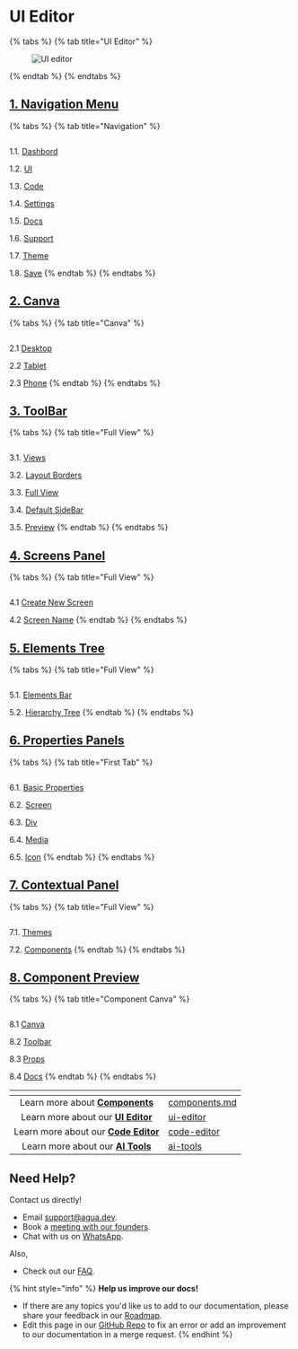 # UI Editor

{% tabs %}
{% tab title="UI Editor" %}
<figure><img src="../../../../.gitbook/assets/Agua_Apple_Demo.png" alt="UI editor"><figcaption></figcaption></figure>
{% endtab %}
{% endtabs %}



## [1. Navigation Menu](1.-navigation-menu.md)

{% tabs %}
{% tab title="Navigation" %}
<figure><img src="../../../../.gitbook/assets/Agua_Apple_Demo.png" alt=""><figcaption></figcaption></figure>

1.1. [Dashbord](1.-navigation-menu.md#1.1.-dashbord)

1.2. [UI](1.-navigation-menu.md#1.2.-ui)

1.3. [Code](1.-navigation-menu.md#1.3.-code)

1.4. [Settings](1.-navigation-menu.md#1.4.-settings)

1.5. [Docs](1.-navigation-menu.md#1.5.-docs)

1.6. [Support](1.-navigation-menu.md#1.6.-support)

1.7. [Theme](1.-navigation-menu.md#1.7.-theme)

1.8. [Save](1.-navigation-menu.md#1.8.-save)
{% endtab %}
{% endtabs %}



## [2. Canva](2.-canva.md)

{% tabs %}
{% tab title="Canva" %}
<figure><img src="../../../../.gitbook/assets/Agua_Apple_Demo.png" alt=""><figcaption></figcaption></figure>

2.1 [Desktop](2.-canva.md#2.1.-desktop)

2.2 [Tablet](2.-canva.md#2.2.-tablet)

2.3 [Phone](2.-canva.md#2.3.-phone)
{% endtab %}
{% endtabs %}



## [3. ToolBar](3.-toolbar.md)

{% tabs %}
{% tab title="Full View" %}
<figure><img src="../../../../.gitbook/assets/Agua_Apple_Demo.png" alt=""><figcaption></figcaption></figure>

3.1. [Views](3.-toolbar.md#3.1.-views)

3.2. [Layout Borders](3.-toolbar.md#3.2.-layout-borders)

3.3. [Full View](3.-toolbar.md#3.3.-full-view)

3.4. [Default SideBar](3.-toolbar.md#3.4.-default-sidebar)

3.5. [Preview](3.-toolbar.md#3.5.-preview)
{% endtab %}
{% endtabs %}



## [4. Screens Panel](4.-screens-panel.md)

{% tabs %}
{% tab title="Full View" %}
<figure><img src="../../../../.gitbook/assets/Agua_Apple_Demo.png" alt=""><figcaption></figcaption></figure>

4.1 [Create New Screen](4.-screens-panel.md#4.1.-create-new-screen)

4.2 [Screen Name](4.-screens-panel.md#4.2.-screen-name)
{% endtab %}
{% endtabs %}



## [5. Elements Tree](5.-elements-tree.md)

{% tabs %}
{% tab title="Full View" %}
<figure><img src="../../../../.gitbook/assets/Agua_Apple_Demo.png" alt=""><figcaption></figcaption></figure>

5.1. [Elements Bar](5.-elements-tree.md#5.1.-elements-bar)

5.2. [Hierarchy Tree](5.-elements-tree.md#5.2.-hierarchy-tree)
{% endtab %}
{% endtabs %}



## [6. Properties Panels](6.-properties-panels.md)

{% tabs %}
{% tab title="First Tab" %}
<figure><img src="../../../../.gitbook/assets/Agua_Apple_Demo.png" alt=""><figcaption></figcaption></figure>

6.1. [Basic Properties](6.-properties-panels.md#6.1.-basic-properties)

6.2. [Screen](6.-properties-panels.md#6.2.-screen)

6.3. [Div](6.-properties-panels.md#6.3.-div)

6.4. [Media](6.-properties-panels.md#6.4.-media)

6.5. [Icon](6.-properties-panels.md#6.5.-icon)
{% endtab %}
{% endtabs %}



## [7. Contextual Panel](7.-contextual-panel.md)

{% tabs %}
{% tab title="Full View" %}
<figure><img src="../../../../.gitbook/assets/Agua_Apple_Demo.png" alt=""><figcaption></figcaption></figure>

7.1. [Themes](7.-contextual-panel.md#7.1.-themes)

7.2. [Components](7.-contextual-panel.md#7.2.-components)
{% endtab %}
{% endtabs %}



## [8. Component Preview](8.-component-preview.md)

{% tabs %}
{% tab title="Component Canva" %}
<figure><img src="../../../../.gitbook/assets/Agua_Apple_Demo_Components.png" alt=""><figcaption></figcaption></figure>

8.1 [Canva](8.-component-preview.md#8.1-canva)

8.2 [Toolbar](8.-component-preview.md#8.2-toolbar)

8.3 [Props](8.-component-preview.md#8.3-props)

8.4 [Docs](8.-component-preview.md#8.4-docs)
{% endtab %}
{% endtabs %}



<table data-card-size="large" data-view="cards"><thead><tr><th align="center"></th><th data-hidden data-card-target data-type="content-ref"></th></tr></thead><tbody><tr><td align="center">Learn more about <a href="../../../../references/components.md"><strong>Components</strong></a></td><td><a href="../../../../references/components.md">components.md</a></td></tr><tr><td align="center">Learn more about our <a href="../../../../references/ui-editor/"><strong>UI Editor</strong></a></td><td><a href="../../../../references/ui-editor/">ui-editor</a></td></tr><tr><td align="center">Learn more about our <a href="../../../../references/code-editor/"><strong>Code Editor</strong></a></td><td><a href="../../../../references/code-editor/">code-editor</a></td></tr><tr><td align="center">Learn more about our <a href="../../../../references/ai-tools/"><strong>AI Tools</strong></a></td><td><a href="../../../../references/ai-tools/">ai-tools</a></td></tr></tbody></table>



## Need Help?

Contact us directly!

* Email [support@agua.dev](mailto:support@agua.dev).
* Book a [meeting with our founders](https://agua.tools/meetings/developers/onboarding).
* Chat with us on [WhatsApp](https://wa.me/12396883277).

Also,

* Check out our [FAQ](../../../../help-and-community/faq.md).



{% hint style="info" %}
**Help us improve our docs!**

* If there are any topics you'd like us to add to our documentation, please share your feedback in our [Roadmap](https://roadmap.agua.app/).
* Edit this page in our [GitHub Repo](https://github.com/Agua-for-devs/agua-documentation) to fix an error or add an improvement to our documentation in a merge request.
{% endhint %}
